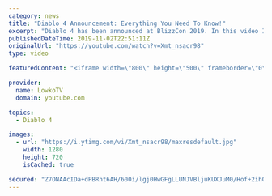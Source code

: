 ```yaml
---
category: news
title: "Diablo 4 Announcement: Everything You Need To Know!"
excerpt: "Diablo 4 has been announced at BlizzCon 2019. In this video I go over everything you need to know about this upcoming Blizzard Entertainment game."
publishedDateTime: 2019-11-02T22:51:11Z
originalUrl: "https://youtube.com/watch?v=Xmt_nsacr98"
type: video

featuredContent: "<iframe width=\"800\" height=\"500\" frameborder=\"0\" src=\"https://www.youtube.com/embed/Xmt_nsacr98\" allow=\"accelerometer; autoplay; encrypted-media; gyroscope; picture-in-picture\" allowfullscreen></iframe>"

provider:
  name: LowkoTV
  domain: youtube.com

topics:
  - Diablo 4

images:
  - url: "https://i.ytimg.com/vi/Xmt_nsacr98/maxresdefault.jpg"
    width: 1280
    height: 720
    isCached: true

secured: "Z7ONAAcIDa+dPBRht6AH/600i/lgj0HwGFgLLUNJVBljuKUXJuM0/Hof+2ih0GrzJTd+JYbpygxmqUdrIPHsaGZvSUxGSY2uWpvizjgXLY06hQGxEE8w6O7mkQxdqEVT27eH/q7OVjVowxJiPJOCIM82WMic6bwiYmFZt2ESGZA6lydLmGppPuhWdEfK/n2YoLwpznB3ghTyH0MXreFJENm+fp2FcMt+TJNdKJij0J0YfOtLv0hQ3Shcb7l9ceChIprkAzYs0aNS4E+glm0nRKqR80raHvm1YdsFV+309dmn3ReGP5rznOXTggVClsbMVmjEm8QtINoA7ATYHkQIB4rTA3+VDVH7k0KX0zic8eOGDABbNEHMUtM2l9pgJciYZWSvbXmh2/5hJsYlMJ4BwXV4Fd/yBNWkd/ddOx29qKv7wncNylaoVXQoXfC9uvum;EXE/yOjIegq/ApdTBe63LA=="
---
```


